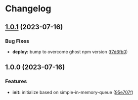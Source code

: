 # Changelog

## [1.0.1](https://github.com/ehmpathy/simple-localstorage-cache/compare/v1.0.0...v1.0.1) (2023-07-16)


### Bug Fixes

* **deploy:** bump to overcome ghost npm version ([f7d6fb0](https://github.com/ehmpathy/simple-localstorage-cache/commit/f7d6fb016006bdea7535e16319987d0725daae7a))

## 1.0.0 (2023-07-16)


### Features

* **init:** initialize based on simple-in-memory-queue ([95e707f](https://github.com/ehmpathy/simple-localstorage-cache/commit/95e707f379c0d13514ac3e04aab56156a9674753))
